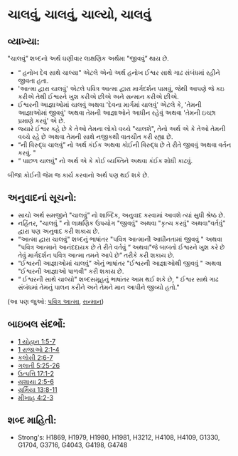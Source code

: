 # ચાલવું, ચાલવું, ચાલ્યો, ચાલવું

## વ્યાખ્યા: 

"ચાલવું” શબ્દનો અર્થ ઘણીવાર લાક્ષણિક અર્થમા "જીવવું” થાય છે.

* “ હનોખ દેવ સાથે ચાલ્યા" એટલે એનો અર્થ હનોખ ઈશ્વર સાથે ગાઢ સંબંધમાં રહીને જીવતા હતા.
* 'આત્મા દ્વારા ચાલવું' એટલે પવિત્ર આત્મા દ્વારા માર્ગદર્શન પામવું, જેથી આપણે જે કઇ કરીએ તેથી ઈશ્વરને ખુશ કરીએ છીએ અને સન્માન કરીએ છીએ.
* ઈશ્વરની આજ્ઞાઓમાં ચાલવું અથવા 'દેવના માર્ગમાં ચાલવું' એટલે કે, 'તેમની આજ્ઞાઓમાં જીવવું' અથવા તેમની આજ્ઞાઓને આધીન રહેવું અથવા 'તેમની ઇચ્છા પ્રમાણે કરવું' એ છે.
* જ્યારે ઈશ્વર કહે છે કે તેઓ તેમના લોકો વચ્ચે "ચાલશે", તેનો અર્થ એ કે તેઓ તેમની વચ્ચે રહે છે અથવા તેમની સાથે નજીકથી વાતચીત કરી રહ્યા છે.
* “ની વિરુદ્ધ ચાલવું” નો અર્થ કંઈક અથવા કોઈની વિરુદ્ધ છે તે રીતે જીવવું અથવા વર્તન કરવું. "
* “ પાછળ ચાલવું" નો અર્થ એ કે કોઈ વ્યક્તિને અથવા કંઈક શોધી કાઢવું.

બીજા કોઈની જેમ જ કાર્ય કરવાનો અર્થ પણ થઈ શકે છે.

## અનુવાદનાં સૂચનો: 

* સાચો અર્થ સમજીને "ચાલવું” નો શાબ્દિક, અનુવાદ કરવામાં આવશે ત્યાં સુધી શ્રેષ્ઠ છે.
* નહિંતર, "ચાલવું " નો લાક્ષણિક ઉપયોગ "જીવવું" અથવા "કૃત્ય કરવું" અથવા"વર્તવું” દ્વારા પણ અનુવાદ કરી શકાય છે.
* “આત્મા દ્વારા ચાલવું" શબ્દનું ભાષાંતર "પવિત્ર આત્માની આધીનતામાં જીવવું " અથવા "પવિત્ર આત્માને આનંદદાયક છે તે રીતે વર્તવું “ અથવા"જે બાબતો ઈશ્વરને ખુશ કરે છે તેવું માર્ગદર્શન પવિત્ર આત્મા તમને આપે છે” તરીકે કરી શકાય છે.
* “ઈશ્વરની આજ્ઞાઓમાં ચાલવું” એનું ભાષાંતર "ઈશ્વરની આજ્ઞાઓથી જીવવું " અથવા "ઈશ્વરની આજ્ઞાઓ પાળવી"  કરી શકાય છે.
* “ ઈશ્વરની સાથે ચાલ્યો" શબ્દસમૂહનું ભાષાંતર આમ થઈ શકે છે, " ઈશ્વર સાથે ગાઢ સંબંધમાં તેમનું પાલન કરીને અને તેમને માન આપીને જીવ્યો હતો."

(આ પણ જુઓ: [પવિત્ર આત્મા](../kt/holyspirit.md), [સન્માન](../kt/honor.md))

## બાઇબલ સંદર્ભો: 

* [1 યોહાન 1:5-7](rc://gu/tn/help/1jn/01/05)
* [1 રાજાઓ 2:1-4](rc://gu/tn/help/1ki/02/01)
* [કલોસી 2:6-7](rc://gu/tn/help/col/02/06)
* [ગલાતી 5:25-26](rc://gu/tn/help/gal/05/25)
* [ઉત્પત્તિ 17:1-2](rc://gu/tn/help/gen/17/01)
* [યશાયા 2:5-6](rc://gu/tn/help/isa/02/05)
* [યર્મિયા 13:8-11](rc://gu/tn/help/jer/13/08)
* [મીખાહ 4:2-3](rc://gu/tn/help/mic/04/02)

## શબ્દ માહિતી: 

* Strong's: H1869, H1979, H1980, H1981, H3212, H4108, H4109, G1330, G1704, G3716, G4043, G4198, G4748
